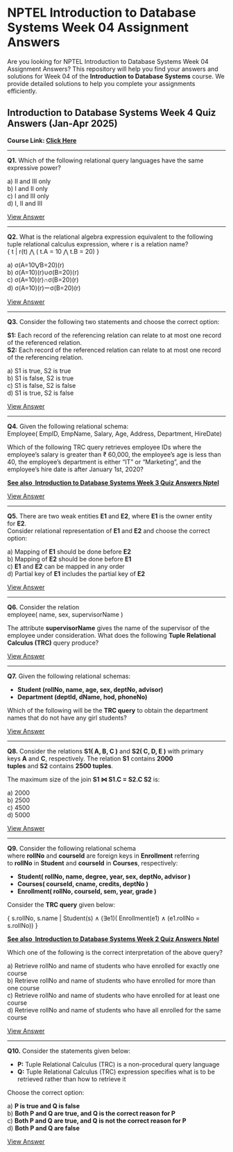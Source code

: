 # NPTEL Introduction to Database Systems Week 04 Assignment Answers

Are you looking for NPTEL Introduction to Database Systems Week 04 Assignment Answers? This repository will help you find your answers and solutions for Week 04 of the **Introduction to Database Systems** course. We provide detailed solutions to help you complete your assignments efficiently.

## Introduction to Database Systems Week 4 Quiz Answers (Jan-Apr 2025)

**Course Link: [**Click Here**](https://onlinecourses.nptel.ac.in/noc25_cs40/course)**

***

**Q1.** Which of the following relational query languages have the same expressive power?

a) II and III only\
b) I and II only\
c) I and III only\
d) I, II and III

[View Answer](https://my.progiez.com/courses/introduction-to-database-systems-answers/)

***

**Q2.** What is the relational algebra expression equivalent to the following tuple relational calculus expression, where r is a relation name?\
{ t | r(t) ⋀ ( t.A = 10 ⋀ t.B = 20) }

a) σ(A=10⋁B=20)(r)\
b) σ(A=10)(r)∪σ(B=20)(r)\
c) σ(A=10)(r)∩σ(B=20)(r)\
d) σ(A=10)(r)ーσ(B=20)(r)

[View Answer](https://my.progiez.com/courses/introduction-to-database-systems-answers/)

***

**Q3.** Consider the following two statements and choose the correct option:

**S1:** Each record of the referencing relation can relate to at most one record of the referenced relation.\
**S2:** Each record of the referenced relation can relate to at most one record of the referencing relation.

a) S1 is true, S2 is true\
b) S1 is false, S2 is true\
c) S1 is false, S2 is false\
d) S1 is true, S2 is false

[View Answer](https://my.progiez.com/courses/introduction-to-database-systems-answers/)

***

**Q4.** Given the following relational schema:\
Employee( EmpID, EmpName, Salary, Age, Address, Department, HireDate)

Which of the following TRC query retrieves employee IDs where the employee’s salary is greater than ₹ 60,000, the employee’s age is less than 40, the employee’s department is either “IT” or “Marketing”, and the employee’s hire date is after January 1st, 2020?

[****See also**  **Introduction to Database Systems Week 3 Quiz Answers Nptel****](https://progiez.com/introduction-to-database-systems-week-3-quiz-answers)

[View Answer](https://my.progiez.com/courses/introduction-to-database-systems-answers/)

***

**Q5.** There are two weak entities **E1** and **E2**, where **E1** is the owner entity for **E2**.\
Consider relational representation of **E1** and **E2** and choose the correct option:

a) Mapping of **E1** should be done before **E2**\
b) Mapping of **E2** should be done before **E1**\
c) **E1** and **E2** can be mapped in any order\
d) Partial key of **E1** includes the partial key of **E2**

[View Answer](https://my.progiez.com/courses/introduction-to-database-systems-answers/)

***

**Q6.** Consider the relation\
employee( name, sex, supervisorName )

The attribute **supervisorName** gives the name of the supervisor of the employee under consideration. What does the following **Tuple Relational Calculus (TRC)** query produce?

[View Answer](https://my.progiez.com/courses/introduction-to-database-systems-answers/)

***

**Q7.** Given the following relational schemas:

- **Student (rollNo, name, age, sex, deptNo, advisor)**
- **Department (deptId, dName, hod, phoneNo)**

Which of the following will be the **TRC query** to obtain the department names that do not have any girl students?

[View Answer](https://my.progiez.com/courses/introduction-to-database-systems-answers/)

***

**Q8.** Consider the relations **S1( A, B, C )** and **S2( C, D, E )** with primary keys **A** and **C**, respectively. The relation **S1** contains **2000 tuples** and **S2** contains **2500 tuples**.

The maximum size of the join **S1 ⋈ S1.C = S2.C S2** is:

a) 2000\
b) 2500\
c) 4500\
d) 5000

[View Answer](https://my.progiez.com/courses/introduction-to-database-systems-answers/)

***

**Q9.** Consider the following relational schema where **rollNo** and **courseId** are foreign keys in **Enrollment** referring to **rollNo** in **Student** and **courseId** in **Courses**, respectively:

- **Student( rollNo, name, degree, year, sex, deptNo, advisor )**
- **Courses( courseId, cname, credits, deptNo )**
- **Enrollment( rollNo, courseId, sem, year, grade )**

Consider the **TRC query** given below:

{ s.rollNo, s.name | Student(s) ∧ (∃e1)( Enrollment(e1) ∧ (e1.rollNo = s.rollNo)) }

[****See also**  **Introduction to Database Systems Week 2 Quiz Answers Nptel****](https://progiez.com/introduction-to-database-systems-week-2-quiz-answers)

Which one of the following is the correct interpretation of the above query?

a) Retrieve rollNo and name of students who have enrolled for exactly one course\
b) Retrieve rollNo and name of students who have enrolled for more than one course\
c) Retrieve rollNo and name of students who have enrolled for at least one course\
d) Retrieve rollNo and name of students who have all enrolled for the same course

[View Answer](https://my.progiez.com/courses/introduction-to-database-systems-answers/)

***

**Q10.** Consider the statements given below:

- **P:** Tuple Relational Calculus (TRC) is a non-procedural query language
- **Q:** Tuple Relational Calculus (TRC) expression specifies what is to be retrieved rather than how to retrieve it

Choose the correct option:

a) **P is true and Q is false**\
b) **Both P and Q are true, and Q is the correct reason for P**\
c) **Both P and Q are true, and Q is not the correct reason for P**\
d) **Both P and Q are false**

[View Answer](https://my.progiez.com/courses/introduction-to-database-systems-answers/)
